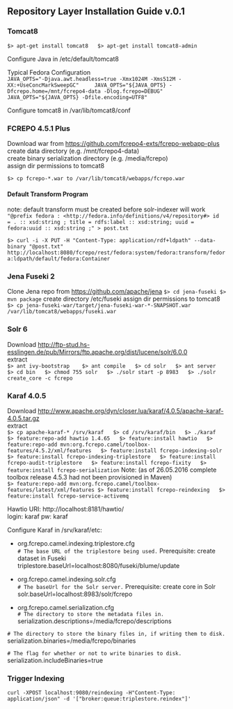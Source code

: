 ## Repository Layer Installation Guide v.0.1

### Tomcat8

`$> apt-get install tomcat8  
$> apt-get install tomcat8-admin`

Configure Java in /etc/default/tomcat8    

Typical Fedora Configuration  
`JAVA_OPTS="-Djava.awt.headless=true -Xmx1024M -Xms512M -XX:+UseConcMarkSweepGC"    
JAVA_OPTS="${JAVA_OPTS} -Dfcrepo.home=/mnt/fcrepo4-data -Dlog.fcrepo=DEBUG"    
JAVA_OPTS="${JAVA_OPTS} -Dfile.encoding=UTF8"`  

Configure tomcat8 in /var/lib/tomcat8/conf


### FCREPO 4.5.1 Plus
Download war from https://github.com/fcrepo4-exts/fcrepo-webapp-plus
create data directory (e.g. /mnt/fcrepo4-data)  
create binary serialization directory (e.g. /media/fcrepo)  
assign dir permissions to tomcat8  

`$> cp fcrepo-*.war to /var/lib/tomcat8/webapps/fcrepo.war`

#### Default Transform Program
note: default transform must be created before solr-indexer will work
`"@prefix fedora : <http://fedora.info/definitions/v4/repository#>
id      = . :: xsd:string ;
title = rdfs:label :: xsd:string;
uuid = fedora:uuid :: xsd:string ;" > post.txt`  

`$> curl -i -X PUT -H "Content-Type: application/rdf+ldpath" --data-binary "@post.txt" http://localhost:8080/fcrepo/rest/fedora:system/fedora:transform/fedora:ldpath/default/fedora:Container`
 

### Jena Fuseki 2
Clone Jena repo from https://github.com/apache/jena
`$> cd jena-fuseki
$> mvn package`
create directory /etc/fuseki
assign dir permissions to tomcat8
`$> cp jena-fuseki-war/target/jena-fuseki-war-*-SNAPSHOT.war /var/lib/tomcat8/webapps/fuseki.war`

### Solr 6
Download http://ftp-stud.hs-esslingen.de/pub/Mirrors/ftp.apache.org/dist/lucene/solr/6.0.0  
extract   
`$> ant ivy-bootstrap   
$> ant compile  
$> cd solr  
$> ant server  
$> cd bin  
$> chmod 755 solr  
$> ./solr start -p 8983  
$> ./solr create_core -c fcrepo`  

### Karaf 4.0.5
Download http://www.apache.org/dyn/closer.lua/karaf/4.0.5/apache-karaf-4.0.5.tar.gz  
extract  
`$> cp apache-karaf-* /srv/karaf  
$> cd /srv/karaf/bin  
$> ./karaf  
$> feature:repo-add hawtio 1.4.65  
$> feature:install hawtio  
$> feature:repo-add mvn:org.fcrepo.camel/toolbox-features/4.5.2/xml/features  
$> feature:install fcrepo-indexing-solr  
$> feature:install fcrepo-indexing-triplestore  
$> feature:install fcrepo-audit-triplestore  
$> feature:install fcrepo-fixity  
$> feature:install fcrepo-serialization` 
Note: (as of 26.05.2016 complete toolbox release 4.5.3 had not been provisioned in Maven)  
`$> feature:repo-add mvn:org.fcrepo.camel/toolbox-features/latest/xml/features
$> feature:install fcrepo-reindexing  
$> feature:install fcrepo-service-activemq ` 

Hawtio URI: http://localhost:8181/hawtio/  
login: karaf pw: karaf  

Configure Karaf in /srv/karaf/etc:  

* org.fcrepo.camel.indexing.triplestore.cfg  
`# The base URL of the triplestore being used.`
Prerequisite: create dataset in Fuseki  
triplestore.baseUrl=localhost:8080/fuseki/blume/update  

* org.fcrepo.camel.indexing.solr.cfg  
`# The baseUrl for the Solr server.`
Prerequisite: create core in Solr  
solr.baseUrl=localhost:8983/solr/fcrepo  

* org.fcrepo.camel.serialization.cfg   
`# The directory to store the metadata files in.`  
serialization.descriptions=/media/fcrepo/descriptions  

`# The directory to store the binary files in, if writing them to disk.`  
serialization.binaries=/media/fcrepo/binaries  

`# The flag for whether or not to write binaries to disk.`  
serialization.includeBinaries=true  

### Trigger Indexing
`curl -XPOST localhost:9080/reindexing -H"Content-Type: application/json" -d '["broker:queue:triplestore.reindex"]'`